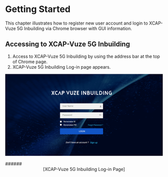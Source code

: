 
# Getting Started

This chapter illustrates how to register new user account and login to XCAP-Vuze 5G Inbuilding via Chrome browser with GUI information.

## Accessing to XCAP-Vuze 5G Inbuilding
1.	Access to XCAP-Vuze 5G Inbuilding by using the address bar at the top of Chrome page.
2.	XCAP-Vuze 5G Inbuilding Log-in page appears.




<p align="center">
  <img src="https://github.com/Innowireless-SE/5G_Vuze_Inbuilding_User_Manual/blob/master/docs/images/1-1.png?raw=true">
</p>
######<center>[XCAP-Vuze 5G Inbuilding Log-in Page]</center>  